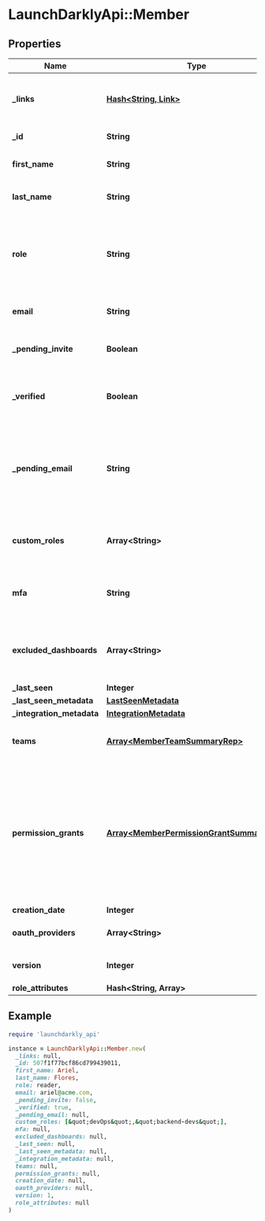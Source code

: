 # LaunchDarklyApi::Member

## Properties

| Name | Type | Description | Notes |
| ---- | ---- | ----------- | ----- |
| **_links** | [**Hash&lt;String, Link&gt;**](Link.md) | The location and content type of related resources |  |
| **_id** | **String** | The member&#39;s ID |  |
| **first_name** | **String** | The member&#39;s first name | [optional] |
| **last_name** | **String** | The member&#39;s last name | [optional] |
| **role** | **String** | The member&#39;s built-in role. If the member has no custom roles, this role will be in effect. |  |
| **email** | **String** | The member&#39;s email address |  |
| **_pending_invite** | **Boolean** | Whether the member has a pending invitation |  |
| **_verified** | **Boolean** | Whether the member&#39;s email address has been verified |  |
| **_pending_email** | **String** | The member&#39;s email address before it has been verified, for accounts where email verification is required | [optional] |
| **custom_roles** | **Array&lt;String&gt;** | The set of custom roles (as keys) assigned to the member |  |
| **mfa** | **String** | Whether multi-factor authentication is enabled for this member |  |
| **excluded_dashboards** | **Array&lt;String&gt;** | Default dashboards that the member has chosen to ignore | [optional] |
| **_last_seen** | **Integer** |  |  |
| **_last_seen_metadata** | [**LastSeenMetadata**](LastSeenMetadata.md) |  | [optional] |
| **_integration_metadata** | [**IntegrationMetadata**](IntegrationMetadata.md) |  | [optional] |
| **teams** | [**Array&lt;MemberTeamSummaryRep&gt;**](MemberTeamSummaryRep.md) | Details on the teams this member is assigned to | [optional] |
| **permission_grants** | [**Array&lt;MemberPermissionGrantSummaryRep&gt;**](MemberPermissionGrantSummaryRep.md) | A list of permission grants. Permission grants allow a member to have access to a specific action, without having to create or update a custom role. | [optional] |
| **creation_date** | **Integer** |  |  |
| **oauth_providers** | **Array&lt;String&gt;** | A list of OAuth providers | [optional] |
| **version** | **Integer** | Version of the current configuration | [optional] |
| **role_attributes** | **Hash&lt;String, Array&gt;** |  | [optional] |

## Example

```ruby
require 'launchdarkly_api'

instance = LaunchDarklyApi::Member.new(
  _links: null,
  _id: 507f1f77bcf86cd799439011,
  first_name: Ariel,
  last_name: Flores,
  role: reader,
  email: ariel@acme.com,
  _pending_invite: false,
  _verified: true,
  _pending_email: null,
  custom_roles: [&quot;devOps&quot;,&quot;backend-devs&quot;],
  mfa: null,
  excluded_dashboards: null,
  _last_seen: null,
  _last_seen_metadata: null,
  _integration_metadata: null,
  teams: null,
  permission_grants: null,
  creation_date: null,
  oauth_providers: null,
  version: 1,
  role_attributes: null
)
```

